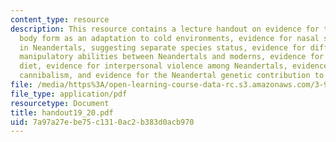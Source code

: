 ```yaml
---
content_type: resource
description: This resource contains a lecture handout on evidence for the Neandertal
  body form as an adaptation to cold environments, evidence for nasal specializations
  in Neandertals, suggesting separate species status, evidence for differences in
  manipulatory abilities between Neandertals and moderns, evidence for Neandertal
  diet, evidence for interpersonal violence among Neandertals, evidence for Neandertal
  cannibalism, and evidence for the Neandertal genetic contribution to modern humans.
file: /media/https%3A/open-learning-course-data-rc.s3.amazonaws.com/3-987-human-origins-and-evolution-spring-2006/7a97a27ebe75c1310ac2b383d0acb970_handout19_20.pdf
file_type: application/pdf
resourcetype: Document
title: handout19_20.pdf
uid: 7a97a27e-be75-c131-0ac2-b383d0acb970
---
```

